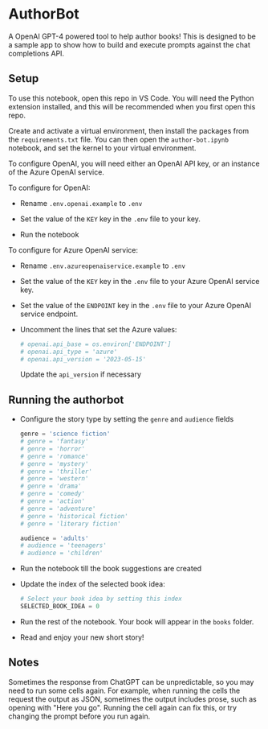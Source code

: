 # AuthorBot

A OpenAI GPT-4 powered tool to help author books! This is designed to be a sample app to show how to build and execute prompts against the chat completions API.

## Setup

To use this notebook, open this repo in VS Code. You will need the Python extension installed, and this will be recommended when you first open this repo.

Create and activate a virtual environment, then install the packages from the `requirements.txt` file. You can then open the `author-bot.ipynb` notebook, and set the kernel to your virtual environment.

To configure OpenAI, you will need either an OpenAI API key, or an instance of the Azure OpenAI service.

To configure for OpenAI:

* Rename `.env.openai.example` to `.env`

* Set the value of the `KEY` key in the `.env` file to your key.

* Run the notebook

To configure for Azure OpenAI service:

* Rename `.env.azureopenaiservice.example` to `.env`

* Set the value of the `KEY` key in the `.env` file to your Azure OpenAI service key.

* Set the value of the `ENDPOINT` key in the `.env` file to your Azure OpenAI service endpoint.

* Uncomment the lines that set the Azure values:

    ```python
    # openai.api_base = os.environ['ENDPOINT']
    # openai.api_type = 'azure'
    # openai.api_version = '2023-05-15'
    ```

    Update the `api_version` if necessary

## Running the authorbot

* Configure the story type by setting the `genre` and `audience` fields

    ```python
    genre = 'science fiction'
    # genre = 'fantasy'
    # genre = 'horror'
    # genre = 'romance'
    # genre = 'mystery'
    # genre = 'thriller'
    # genre = 'western'
    # genre = 'drama'
    # genre = 'comedy'
    # genre = 'action'
    # genre = 'adventure'
    # genre = 'historical fiction'
    # genre = 'literary fiction'
    
    audience = 'adults'
    # audience = 'teenagers'
    # audience = 'children'
    ```

* Run the notebook till the book suggestions are created

* Update the index of the selected book idea:

    ```python
    # Select your book idea by setting this index
    SELECTED_BOOK_IDEA = 0
    ```

* Run the rest of the notebook. Your book will appear in the `books` folder.

* Read and enjoy your new short story!

## Notes

Sometimes the response from ChatGPT can be unpredictable, so you may need to run some cells again. For example, when running the cells the request the output as JSON, sometimes the output includes prose, such as opening with "Here you go". Running the cell again can fix this, or try changing the prompt before you run again.

